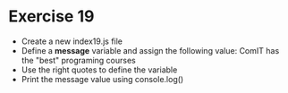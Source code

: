 # Exercise 19

- Create a new index19.js file
- Define a **message** variable and assign the following value: ComIT has the "best" programing courses
- Use the right quotes to define the variable
- Print the message value using console.log()
